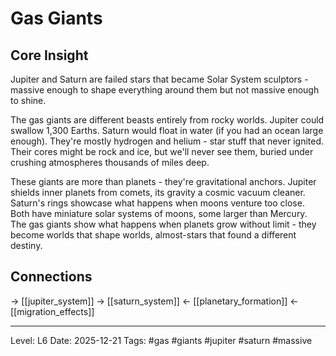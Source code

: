 # Gas Giants

## Core Insight
Jupiter and Saturn are failed stars that became Solar System sculptors - massive enough to shape everything around them but not massive enough to shine.

The gas giants are different beasts entirely from rocky worlds. Jupiter could swallow 1,300 Earths. Saturn would float in water (if you had an ocean large enough). They're mostly hydrogen and helium - star stuff that never ignited. Their cores might be rock and ice, but we'll never see them, buried under crushing atmospheres thousands of miles deep.

These giants are more than planets - they're gravitational anchors. Jupiter shields inner planets from comets, its gravity a cosmic vacuum cleaner. Saturn's rings showcase what happens when moons venture too close. Both have miniature solar systems of moons, some larger than Mercury. The gas giants show what happens when planets grow without limit - they become worlds that shape worlds, almost-stars that found a different destiny.

## Connections
→ [[jupiter_system]]
→ [[saturn_system]]
← [[planetary_formation]]
← [[migration_effects]]

---
Level: L6
Date: 2025-12-21
Tags: #gas #giants #jupiter #saturn #massive